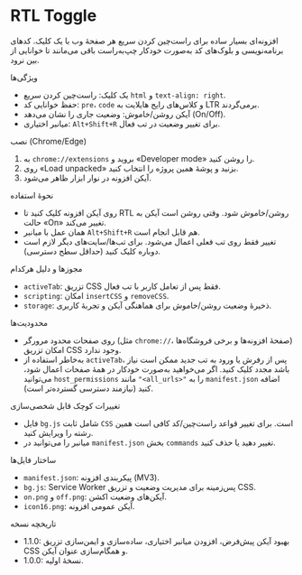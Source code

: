 RTL Toggle
=================

افزونه‌ای بسیار ساده برای راست‌چین کردن سریع هر صفحهٔ وب با یک کلیک. کدهای برنامه‌نویسی و بلوک‌های کد به‌صورت خودکار چپ‌به‌راست باقی می‌مانند تا خوانایی از بین نرود.

ویژگی‌ها
- یک کلیک: راست‌چین کردن سریع `html` و `text-align: right`.
- حفظ خوانایی کد: `pre`، `code` و کلاس‌های رایج هایلایت به LTR برمی‌گردند.
- آیکن روشن/خاموش: وضعیت جاری را نشان می‌دهد (On/Off).
- میانبر اختیاری: `Alt+Shift+R` برای تغییر وضعیت در تب فعال.

نصب (Chrome/Edge)
1) به `chrome://extensions` بروید و «Developer mode» را روشن کنید.
2) روی «Load unpacked» بزنید و پوشهٔ همین پروژه را انتخاب کنید.
3) آیکن افزونه در نوار ابزار ظاهر می‌شود.

نحوهٔ استفاده
- روی آیکن افزونه کلیک کنید تا RTL روشن/خاموش شود. وقتی روشن است آیکن به حالت «On» تغییر می‌کند.
- همان عمل با میانبر `Alt+Shift+R` هم قابل انجام است.
- تغییر فقط روی تب فعلی اعمال می‌شود. برای تب‌ها/سایت‌های دیگر لازم است دوباره کلیک کنید (حداقل سطح دسترسی).

مجوزها و دلیل هرکدام
- `activeTab`: تزریق CSS فقط پس از تعامل کاربر با تب فعال.
- `scripting`: امکان `insertCSS` و `removeCSS`.
- `storage`: ذخیرهٔ وضعیت روشن/خاموش برای هماهنگی آیکن و تجربهٔ کاربری.

محدودیت‌ها
- روی صفحات محدود مرورگر (مثل `chrome://`، صفحهٔ افزونه‌ها و برخی فروشگاه‌ها) امکان تزریق CSS وجود ندارد.
- به‌خاطر استفاده از `activeTab`، پس از رفرش یا ورود به تب جدید ممکن است نیاز باشد مجدد کلیک کنید. اگر می‌خواهید به‌صورت خودکار در همهٔ صفحات اعمال شود، می‌توانید `host_permissions` مانند `"<all_urls>"` را به `manifest.json` اضافه کنید (نیازمند دسترسی گسترده‌تر است).

تغییرات کوچک قابل شخصی‌سازی
- فایل `bg.js` شامل ثابت `CSS` است. برای تغییر قواعد راست‌چین/کد کافی است همین رشته را ویرایش کنید.
- میانبر را می‌توانید در `manifest.json` بخش `commands` تغییر دهید یا حذف کنید.

ساختار فایل‌ها
- `manifest.json`: پیکربندی افزونه (MV3).
- `bg.js`: Service Worker پس‌زمینه برای مدیریت وضعیت و تزریق CSS.
- `on.png` و `off.png`: آیکن‌های وضعیت اکشن.
- `icon16.png`: آیکن عمومی افزونه.

تاریخچه نسخه
- 1.1.0: بهبود آیکن پیش‌فرض، افزودن میانبر اختیاری، ساده‌سازی و ایمن‌سازی تزریق CSS و همگام‌سازی عنوان آیکن.
- 1.0.0: نسخهٔ اولیه.

